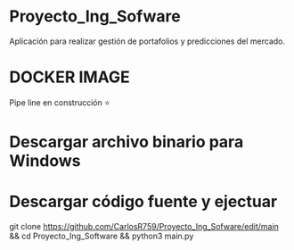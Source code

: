 # Proyecto_Ing_Sofware

Aplicación para realizar gestión de portafolios y predicciones del mercado.

# DOCKER IMAGE
  Pipe line en construcción :star:
# Descargar archivo binario para Windows 



# Descargar código fuente y ejectuar

  git clone https://github.com/CarlosR759/Proyecto_Ing_Sofware/edit/main && cd Proyecto_Ing_Software && python3 main.py 
